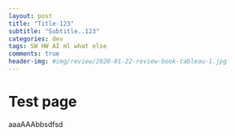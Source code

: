 ```yaml
---  
layout: post  
title: "Title-123"  
subtitle: "Subtitle..123"  
categories: dev
tags: SW HW AI ml what else   
comments: true  
header-img: #img/review/2020-01-22-review-book-tableau-1.jpg  
---  
```



# Test page

aaaAAAbbsdfsd